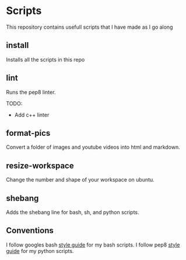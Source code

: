 # Scripts
This repository contains usefull scripts that I have made as I go along

## install
Installs all the scripts in this repo

## lint
Runs the pep8 linter. 

TODO:
* Add c++ linter

## format-pics
Convert a folder of images and youtube videos into html and markdown.

## resize-workspace
Change the number and shape of your workspace on ubuntu.

## shebang
Adds the shebang line for bash, sh, and python scripts.

## Conventions
I follow googles bash [style guide](https://google.github.io/styleguide/shell.xml) for my bash scripts.
I follow pep8 [style guide](https://www.python.org/dev/peps/pep-0008) for my python scripts.
